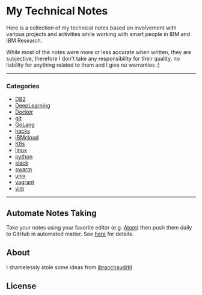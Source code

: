 # My Technical Notes
Here is a collection of my technical notes based on involvement with various
projects and activities while working with smart people in IBM and IBM Research.

While most of the notes were more or less accurate when written, they are subjective,
therefore I don't take any responsibility for their quality, no liability for
anything related to them and I give no warranties :)

---

### Categories

* [DB2](./db2/)
* [DeepLearning](./deeplearning/)
* [Docker](./docker)
* [git](./git)
* [GoLang](./go)
* [hacks](./hacks)
* [IBMcloud](./ibmcloud)
* [K8s](./k8s)
* [linux](./linux)
* [python](./python)
* [slack](./slack)
* [swarm](./swarm)
* [unix](./unix)
* [vagrant](./vagrant)
* [vim](./vim)

---

## Automate Notes Taking
Take your notes using your favorite editor (e.g. [Atom](https://atom.io/)) then
push them daily to GitHub in automated matter. See [here](./git/git_and_crontab.md) for details. 

## About
I shamelessly stole some ideas from [jbranchaud/til](https://github.com/jbranchaud/til)

## License
